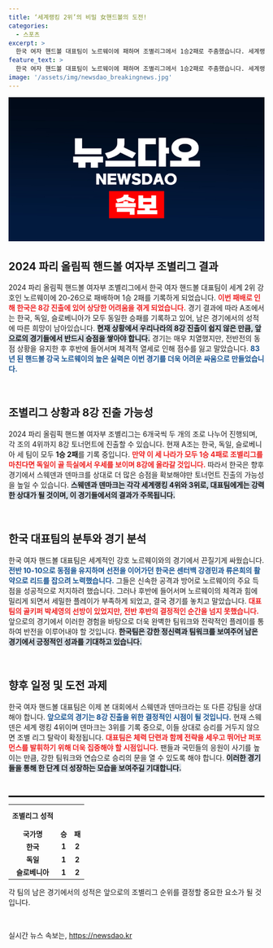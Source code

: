 ```yaml
---
title: ‘세계랭킹 2위’의 비밀 女핸드볼의 도전!
categories:
  - 스포츠
excerpt: >
  한국 여자 핸드볼 대표팀이 노르웨이에 패하며 조별리그에서 1승2패로 주춤했습니다. 세계랭킹 3, 4위 팀과의 남은 경기에서 승점 쌓기란 쉽지 않은 상황, 8강 진출의 꿈은 여전히 가시밭길입니다!
feature_text: >
  한국 여자 핸드볼 대표팀이 노르웨이에 패하며 조별리그에서 1승2패로 주춤했습니다. 세계랭킹 3, 4위 팀과의 남은 경기에서 승점 쌓기란 쉽지 않은 상황, 8강 진출의 꿈은 여전히 가시밭길입니다!
image: '/assets/img/newsdao_breakingnews.jpg'
---
```


<p><img src="/assets/img/newsdao_breakingnews.jpg" alt="bookingtag 속보" /></p>

<h2 data-ke-size="size26">2024 파리 올림픽 핸드볼 여자부 조별리그 결과</h2>

<p data-ke-size="size16">2024 파리 올림픽 핸드볼 여자부 조별리그에서 한국 여자 핸드볼 대표팀이 세계 2위 강호인 노르웨이에 20-26으로 패배하며 1승 2패를 기록하게 되었습니다. <b><span style="color: #ee2323;">이번 패배로 인해 한국은 8강 진출에 있어 상당한 어려움을 겪게 되었습니다.</span></b> 경기 결과에 따라 A조에서는 한국, 독일, 슬로베니아가 모두 동일한 승패를 기록하고 있어, 남은 경기에서의 성적에 따른 희망이 남아있습니다. <b><span style="background-color: #21538527;">현재 상황에서 우리나라의 8강 진출이 쉽지 않은 만큼, 앞으로의 경기들에서 반드시 승점을 쌓아야 합니다.</span></b> 경기는 매우 치열했지만, 전반전의 동점 상황을 유지한 후 후반에 들어서며 체격적 열세로 인해 점수를 잃고 말았습니다. <b><span style="color: #1a5490;">83년 된 핸드볼 강국 노르웨이의 높은 실력은 이번 경기를 더욱 어려운 싸움으로 만들었습니다.</span></b></p>

<p data-ke-size="size16">&nbsp;</p>

<h2 data-ke-size="size26">조별리그 상황과 8강 진출 가능성</h2>

<p data-ke-size="size16">2024 파리 올림픽 핸드볼 여자부 조별리그는 6개국씩 두 개의 조로 나누어 진행되며, 각 조의 4위까지 8강 토너먼트에 진출할 수 있습니다. 현재 A조는 한국, 독일, 슬로베니아 세 팀이 모두 <b>1승 2패</b>를 기록 중입니다. <b><span style="color: #ee2323;">만약 이 세 나라가 모두 1승 4패로 조별리그를 마친다면 독일이 골 득실에서 우세를 보이며 8강에 올라갈 것입니다.</span></b> 따라서 한국은 향후 경기에서 스웨덴과 덴마크를 상대로 더 많은 승점을 확보해야만 토너먼트 진출의 가능성을 높일 수 있습니다. <b><span style="background-color: #21538527;">스웨덴과 덴마크는 각각 세계랭킹 4위와 3위로, 대표팀에게는 강력한 상대가 될 것이며, 이 경기들에서의 결과가 주목됩니다.</span></b> </p>

<p data-ke-size="size16">&nbsp;</p>

<h2 data-ke-size="size26">한국 대표팀의 분투와 경기 분석</h2>

<p data-ke-size="size16">한국 여자 핸드볼 대표팀은 세계적인 강호 노르웨이와의 경기에서 끈질기게 싸웠습니다. <b><span style="color: #1a5490;">전반 10-10으로 동점을 유지하며 선전을 이어가던 한국은 센터백 강경민과 류은희의 활약으로 리드를 잡으려 노력했습니다.</span></b> 그들은 신속한 공격과 방어로 노르웨이의 주요 득점을 성공적으로 저지하려 했습니다. 그러나 후반에 들어서며 노르웨이의 체격과 힘에 밀리게 되면서 세밀한 플레이가 부족하게 되었고, 결국 경기를 놓치고 말았습니다. <b><span style="color: #ee2323;">대표팀의 골키퍼 박세영의 선방이 있었지만, 전반 후반의 결정적인 순간을 넘지 못했습니다.</span></b> 앞으로의 경기에서 이러한 경험을 바탕으로 더욱 완벽한 팀워크와 전략적인 플레이를 통하여 반전을 이루어내야 할 것입니다. <b><span style="background-color: #21538527;">한국팀은 강한 정신력과 팀워크를 보여주어 남은 경기에서 긍정적인 성과를 기대하고 있습니다.</span></b> </p>

<p data-ke-size="size16">&nbsp;</p>

<h2 data-ke-size="size26">향후 일정 및 도전 과제</h2>

<p data-ke-size="size16">한국 여자 핸드볼 대표팀은 이제 본 대회에서 스웨덴과 덴마크라는 또 다른 강팀을 상대해야 합니다. <b><span style="color: #1a5490;">앞으로의 경기는 8강 진출을 위한 결정적인 시점이 될 것입니다.</span></b> 현재 스웨덴은 세계 랭킹 4위이며 덴마크는 3위를 기록 중으로, 이들 상대로 승리를 거두지 않으면 조별 리그 탈락이 확정됩니다. <b><span style="color: #ee2323;">대표팀은 체력 단련과 함께 전략을 세우고 뛰어난 퍼포먼스를 발휘하기 위해 더욱 집중해야 할 시점입니다.</span></b> 팬들과 국민들의 응원이 사기를 높이는 만큼, 강한 팀워크와 연습으로 승리의 문을 열 수 있도록 해야 합니다. <b><span style="background-color: #21538527;">이러한 경기들을 통해 한 단계 더 성장하는 모습을 보여주길 기대합니다.</span></b> </p>

<p data-ke-size="size16">&nbsp;</p>

<hr style="height:3px; border:none; background-color:#000;"/>

<table style="width:100%; border-collapse:collapse;">
    <tr>
        <td style="text-align: center; height: 40px;"><b>조별리그 성적</b></td>
    </tr>
    <tr>
        <td style="text-align: center; height: 17px;"><b>국가명</b></td>
        <td style="text-align: center; height: 17px;"><b>승</b></td>
        <td style="text-align: center; height: 17px;"><b>패</b></td>
    </tr>
    <tr>
        <td style="text-align: center; height: 17px;"><b>한국</b></td>
        <td style="text-align: center; height: 17px;"><b>1</b></td>
        <td style="text-align: center; height: 17px;"><b>2</b></td>
    </tr>
    <tr>
        <td style="text-align: center; height: 17px;"><b>독일</b></td>
        <td style="text-align: center; height: 17px;"><b>1</b></td>
        <td style="text-align: center; height: 17px;"><b>2</b></td>
    </tr>
    <tr>
        <td style="text-align: center; height: 17px;"><b>슬로베니아</b></td>
        <td style="text-align: center; height: 17px;"><b>1</b></td>
        <td style="text-align: center; height: 17px;"><b>2</b></td>
    </tr>
</table>

<p data-ke-size="size16">각 팀의 남은 경기에서의 성적은 앞으로의 조별리그 순위를 결정할 중요한 요소가 될 것입니다. </p>

<p data-ke-size="size16">&nbsp;</p>
실시간 뉴스 속보는, <a href="https://newsdao.kr" rel="dofollow">https://newsdao.kr</a>



